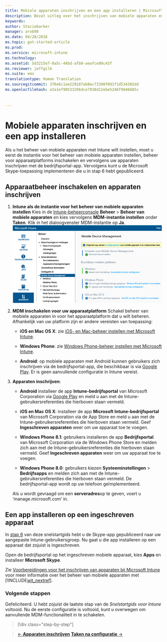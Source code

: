 ```yaml
---
title: Mobiele apparaten inschrijven en een app installeren | Microsoft Intune
description: Bevat uitleg over het inschrijven van mobiele apparaten en het installeren van een app op een apparaat dat voor Intune is ingeschreven
keywords: 
author: Staciebarker
manager: arob98
ms.date: 04/28/2016
ms.topic: get-started-article
ms.prod: 
ms.service: microsoft-intune
ms.technology: 
ms.assetid: 5d3215e7-0a5c-44bd-afb0-aeafce98c43f
ms.reviewer: jeffgilb
ms.suite: ems
translationtype: Human Translation
ms.sourcegitcommit: 376e6c1ae229187ab8ec73390f091f1d534365dd
ms.openlocfilehash: a3a1ef90533296dce7938d12ebe5246f9846685c


---
```


# Mobiele apparaten inschrijven en een app installeren
Als u het beheer van mobiele apparaten met Intune wilt instellen, moet u eerst de instantie voor het beheer van mobiele apparaten instellen, beheer voor apparaatplatforms inschakelen en vervolgens uw apparaten inschrijven met de bedrijfsportal-app. Vervolgens kunt u de Microsoft Skype-toepassing implementeren die u in stap 6 hebt gepubliceerd.

## Apparaatbeheer inschakelen en apparaten inschrijven

1.  **Intune als de instantie voor het beheer van mobiele apparaten instellen** Kies in de [Intune-beheerconsole](https://manage.microsoft.com/) **Beheer** > **Beheer van mobiele apparaten** en kies vervolgens **MDM-instantie instellen** onder **Taken**.  Klik in het dialoogvenster MDM-instantie op **Ja**.
    ![Beheerconsole. MDM instellen op Intune](./media/mdmAuthority.png)

2.  **MDM inschakelen voor uw apparaatplatform** Schakel beheer van mobiele apparaten in voor het apparaatplatform dat u wilt beheren. Afhankelijk van uw platform zijn er andere vereisten van toepassing:

    -   **iOS en Mac OS X**: zie [iOS- en Mac-beheer instellen met Microsoft Intune](/intune/deploy-use/set-up-ios-and-mac-management-with-microsoft-intune).

    -   **Windows Phone**: zie [Windows Phone-beheer instellen met Microsoft Intune](/intune/deploy-use/set-up-windows-phone-management-with-microsoft-intune).

    -   **Android**: op mobiele apparaten met Android kunnen gebruikers zich inschrijven via de bedrijfsportal-app, die beschikbaar is via [Google Play](https://play.google.com/store/apps/details?id=com.skype.raider). Er is geen aanvullende configuratie in Intune vereist.

3.  **Apparaten inschrijven**:

    -   **Android** installeer de app **Intune-bedrijfsportal** van Microsoft Corporation via [Google Play](http://go.microsoft.com/fwlink/p/?LinkId=386612) en meld u aan met de Intune-gebruikersreferenties die hierboven staan vermeld.

    -   **iOS en Mac OS X**: installeer de app **Microsoft Intune-bedrijfsportal** van Microsoft Corporation via de App Store en meld u aan met de Intune-gebruikersreferenties die hierboven staan vermeld. Geef **Ingeschreven apparaten** weer om uw apparaat toe te voegen.

    -   **Windows Phone 8.1**: gebruikers installeren de app **Bedrijfsportal** van Microsoft Corporation via de Windows Phone Store en melden zich aan met de Intune-gebruikersreferenties die hierboven staan vermeld.  Geef **Ingeschreven apparaten** weer om uw apparaat toe te voegen.

    -   **Windows Phone 8.0**: gebruikers kiezen **Systeeminstellingen** &gt; **Bedrijfsapps** en melden zich aan met de Intune-gebruikersreferenties die hierboven staan vermeld. De bedrijfsportal-app wordt op uw telefoon geïmplementeerd.

    Als u wordt gevraagd om een **serveradres**op te geven, voert u ‘manage.microsoft.com’ in.

## Een app installeren op een ingeschreven apparaat
In [stap 6](start-with-a-paid-subscription-to-microsoft-intune-step-6.md) van deze snelstartgids hebt u de Skype-app gepubliceerd naar uw aangepaste Intune-gebruikersgroep. Nu gaat u die app installeren op een apparaat dat zojuist is ingeschreven.

Open de bedrijfsportal op het ingeschreven mobiele apparaat, kies **Apps** en installeer **Microsoft Skype**.

Zie [Voorbereidingen voor het inschrijven van apparaten bij Microsoft Intune](/intune/deploy-use/get-ready-to-enroll-devices-in-microsoft-intune) voor meer informatie over het beheer van mobiele apparaten met [!INCLUDE[wit_nextref](../includes/wit_nextref_md.md)].


### Volgende stappen
Gefeliciteerd. U hebt zojuist de laatste stap van de *Snelstartgids voor Intune* voltooid. Nu de eerste configuratie is voltooid, kunt u overwegen om aanvullende MDM-functionaliteit in te schakelen.

>[!div class="step-by-step"]

>[&larr; **Apparaten inschrijven**](.\start-with-a-paid-subscription-to-microsoft-intune-step-8.md)     [**Taken na configuratie** &rarr;](.\post-configuration-tasks.md)  



<!--HONumber=Jul16_HO3-->


